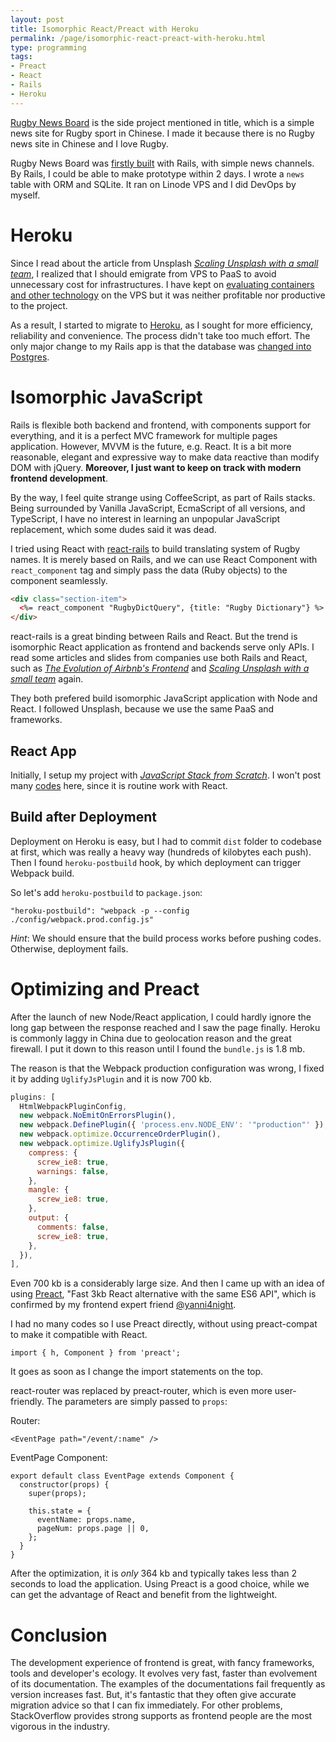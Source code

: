 ```yaml
---
layout: post
title: Isomorphic React/Preact with Heroku
permalink: /page/isomorphic-react-preact-with-heroku.html
type: programming
tags:
- Preact
- React
- Rails
- Heroku
---
```


[Rugby News Board](http://rugbynews.space) is the side project mentioned in title, which is a simple news site for Rugby sport in Chinese. I made it because there is no Rugby news site in Chinese and I love Rugby.

Rugby News Board was [firstly built](https://github.com/crispgm/rugby-board) with Rails, with simple news channels. By Rails, I could be able to make prototype within 2 days. I wrote a `news` table with ORM and SQLite. It ran on Linode VPS and I did DevOps by myself.

# Heroku

Since I read about the article from Unsplash [_Scaling Unsplash with a small team_](https://medium.com/unsplash-unfiltered/scaling-unsplash-with-a-small-team-fbdd55571906), I realized that I should emigrate from VPS to PaaS to avoid unnecessary cost for infrastructures. I have kept on [evaluating containers and other technology](/page/containerize-my-vps.html) on the VPS but it was neither profitable nor productive to the project.

As a result, I started to migrate to [Heroku](https://heroku.com/), as I sought for more efficiency, reliability and convenience. The process didn't take too much effort. The only major change to my Rails app is that the database was [changed into Postgres](https://devcenter.heroku.com/articles/sqlite3).

# Isomorphic JavaScript

Rails is flexible both backend and frontend, with components support for everything, and it is a perfect MVC framework for multiple pages application. However, MVVM
is the future, e.g. React. It is a bit more reasonable, elegant and expressive way to make data reactive than modify DOM with jQuery. **Moreover, I just want to keep on track with modern frontend development**.

By the way, I feel quite strange using CoffeeScript, as part of Rails stacks. Being surrounded by Vanilla JavaScript, EcmaScript of all versions, and TypeScript, I have no interest in learning an unpopular JavaScript replacement, which some dudes said it was dead.

I tried using React with [react-rails](https://github.com/reactjs/react-rails) to build translating system of Rugby names. It is merely based on Rails, and we can use React Component with `react_component` tag and simply pass the data (Ruby objects) to the component seamlessly.

```html
<div class="section-item">
  <%= react_component "RugbyDictQuery", {title: "Rugby Dictionary"} %>
</div>
```

react-rails is a great binding between Rails and React. But the trend is isomorphic React application as frontend and backends serve only APIs. I read some articles and slides from companies use both Rails and React, such as [_The Evolution of Airbnb's Frontend_](https://www.slideshare.net/spikebrehm/the-evolution-of-airbnbs-frontend/) and [_Scaling Unsplash with a small team_](https://medium.com/unsplash-unfiltered/scaling-unsplash-with-a-small-team-fbdd55571906) again.

They both prefered build isomorphic JavaScript application with Node and React. I followed Unsplash, because we use the same PaaS and frameworks.

## React App

Initially, I setup my project with [_JavaScript Stack from Scratch_](https://github.com/verekia/js-stack-from-scratch). I won't post many [codes](https://github.com/rugby-board/rugby-board-node) here, since it is routine work with React.

## Build after Deployment

Deployment on Heroku is easy, but I had to commit `dist` folder to codebase at first, which was really a heavy way (hundreds of kilobytes each push). Then I found `heroku-postbuild` hook, by which deployment can trigger Webpack build.

So let's add `heroku-postbuild` to `package.json`:

```
"heroku-postbuild": "webpack -p --config ./config/webpack.prod.config.js"
```

_Hint_: We should ensure that the build process works before pushing codes. Otherwise, deployment fails.

# Optimizing and Preact

After the launch of new Node/React application, I could hardly ignore the long gap between the response reached and I saw the page finally. Heroku is commonly laggy in China due to geolocation reason and the great firewall. I put it down to this reason until I found the `bundle.js` is 1.8 mb.

The reason is that the Webpack production configuration was wrong, I fixed it by adding `UglifyJsPlugin` and it is now 700 kb. 

```js
plugins: [
  HtmlWebpackPluginConfig,
  new webpack.NoEmitOnErrorsPlugin(),
  new webpack.DefinePlugin({ 'process.env.NODE_ENV': '"production"' }),
  new webpack.optimize.OccurrenceOrderPlugin(),
  new webpack.optimize.UglifyJsPlugin({
    compress: {
      screw_ie8: true,
      warnings: false,
    },
    mangle: {
      screw_ie8: true,
    },
    output: {
      comments: false,
      screw_ie8: true,
    },
  }),
],
```

Even 700 kb is a considerably large size. And then I came up with an idea of using [Preact](https://github.com/developit/preact), "Fast 3kb React alternative with the same ES6 API", which is confirmed by my frontend expert friend [@yanni4night](https://github.com/yanni4night).

I had no many codes so I use Preact directly, without using preact-compat to make it compatible with React.

```
import { h, Component } from 'preact';
```

It goes as soon as I change the import statements on the top.

react-router was replaced by preact-router, which is even more user-friendly. The parameters are simply passed to `props`:

Router:

```
<EventPage path="/event/:name" />
```

EventPage Component:

```
export default class EventPage extends Component {
  constructor(props) {
    super(props);

    this.state = {
      eventName: props.name,
      pageNum: props.page || 0,
    };
  }
}
```

After the optimization, it is *only* 364 kb and typically takes less than 2 seconds to load the application. Using Preact is a good choice, while we can get the advantage of React and benefit from the lightweight.

# Conclusion

The development experience of frontend is great, with fancy frameworks, tools and developer's ecology. It evolves very fast, faster than evolvement of its documentation. The examples of the documentations fail frequently as version increases fast. But, it's fantastic that they often give accurate migration advice so that I can fix immediately. For other problems, StackOverflow provides strong supports as frontend people are the most vigorous in the industry.
